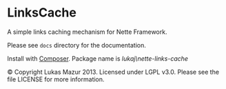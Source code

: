 # LinksCache #
A simple links caching mechanism for Nette Framework. 

Please see `docs` directory for the documentation.

Install with [Composer](https://getcomposer.org). Package name is _lukaj\nette-links-cache_

© Copyright Lukas Mazur 2013. Licensed under LGPL v3.0. Please see the file LICENSE for more information.